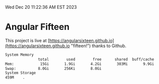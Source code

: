 Wed Dec 20 11:22:36 AM EST 2023

# Angular Fifteen


This project is live at [https://angularsixteen.github.io](https://angularsixteen.github.io "fifteen!") thanks to Github.

```bash
System Memory
               total        used        free      shared  buff/cache   available
Mem:            15Gi       1.9Gi       4.2Gi       303Mi       9.9Gi        13Gi
Swap:          8.0Gi       256Ki       8.0Gi
System Storage
459M	.
```
```bash
